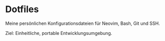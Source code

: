# Dotfiles

Meine persönlichen Konfigurationsdateien für Neovim, Bash, Git und SSH.

Ziel: Einheitliche, portable Entwicklungsumgebung.

